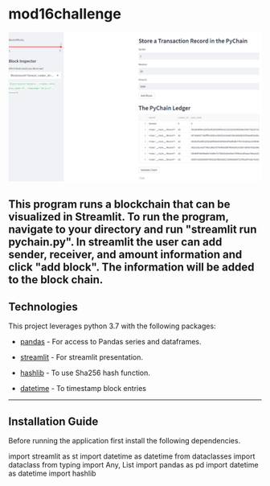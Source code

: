 # mod16challenge

![Streamlit image](https://github.com/mike501b/mod16challenge/blob/main/Screenshot%202023-04-06%20142731.png)


This program runs a blockchain that can be visualized in Streamlit. To run the program, navigate to your directory and run "streamlit run pychain.py". In streamlit the user can add sender, receiver, and amount information and click "add block". The information will be added to the block chain.
---
## Technologies

This project leverages python 3.7 with the following packages:

* [pandas](https://github.com/pandas-dev/pandas) - For access to Pandas series and dataframes.

* [streamlit](https://docs.streamlit.io/) - For streamlit presentation.

* [hashlib](https://docs.python.org/3/library/hashlib.html) - To use Sha256 hash function.

* [datetime](https://docs.python.org/3/library/datetime.html) - To timestamp block entries

---


## Installation Guide
Before running the application first install the following dependencies.

import streamlit as st
import datetime as datetime
from dataclasses import dataclass
from typing import Any, List
import pandas as pd
import datetime as datetime
import hashlib